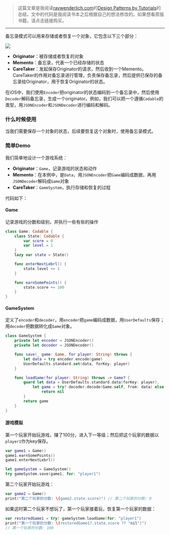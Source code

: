 > 这篇文章是我阅读[raywenderlich.com](https://store.raywenderlich.com)的[Design Patterns by Tutorials](https://store.raywenderlich.com/products/design-patterns-by-tutorials)的总结，文中的代码是我阅读书本之后根据自己的想法修改的。如果想看原版书籍，请点击链接购买。

***

备忘录模式可以用来存储或者恢复一个对象，它包含以下三个部分：

![](http://upload-images.jianshu.io/upload_images/2057254-b9d3b4caa9ad8590.jpg?imageMogr2/auto-orient/strip%7CimageView2/2/w/1240)

- **Originator**：被存储或者恢复的对象
- **Memento**：备忘录，代表一个已经存储的状态
- **CareTaker**：发起保存Originator的请求，然后收到一个Memento。CareTaker的作用对备忘录进行管理，负责保存备忘录，然后提供已保存的备忘录给Originator，用于恢复Originator的状态。

在iOS中，我们使用`Encoder`把originator的状态编码到一个备忘录中，然后使用`Decoder`解码备忘录，生成一个originator。例如，我们可以把一个遵循`Codable`的类型，用`JSONEncoder`和`JSONDecoder`进行编码和解码。

### 什么时候使用

当我们需要保存一个对象的状态，后续要恢复这个对象时，使用备忘录模式。

### 简单Demo

我们简单地设计一个游戏系统：

- **Originator**：`Game`，记录游戏的状态和动作
- **Memento**：在本例中，是`Data`，用`JSONEncoder`把`Game`编码成数据，再用`JSONDecoder`解码成`Game`对象
- **CareTaker**：`GameSystem`，执行存储和恢复的过程

代码如下：

#### Game

记录游戏的分数和级别，并执行一些有些的操作

```swift
class Game: Codable {
    class State: Codable {
        var score = 0
        var level = 1
    }
    lazy var state = State()

    func enterNextLebrl() {
        state.level += 1
    }

    func earnSomePoints() {
        state.score += 100
    }
}
```

#### GameSystem

定义了`encoder`和`decoder`，用`encoder`把`game`编码成数据，用`UserDefaults`保存；用`decoder`把数据转化成`Game`对象。

```swift
class GameSystem {
    private let encoder = JSONEncoder()
    private let decoder = JSONDecoder()

    func save(_ game: Game, for player: String) throws {
        let data = try encoder.encode(game)
        UserDefaults.standard.set(data, forKey: player)
    }

    func loadGame(for player: String) throws -> Game? {
        guard let data = UserDefaults.standard.data(forKey: player),
            let game = try? decoder.decode(Game.self, from: data) else {
                return nil
        }
        return game
    }
}
```

#### 游戏模拟

第一个玩家开始玩游戏，赚了100分，进入下一等级；然后把这个玩家的数据以`player1`作为key保存。

```swift
var game1 = Game()
game1.earnSomePoints()
game1.enterNextLebrl()

let gameSystem = GameSystem()
try gameSystem.save(game1, for: "player1")
```

第二个玩家开始玩游戏：

```swift
var game2 = Game()
print("第二个玩家的分数: \(game2.state.score)") // 第二个玩家的分数: 0
```

如果这时第二个玩家不想玩了，第一个玩家接着玩，恢复第一个玩家的数据：

```swift
var restoredGame1 = try! gameSystem.loadGame(for: "player1")
print("第一个玩家的分数: \(restoredGame1?.state.score ?? "nil")")
// 第一个玩家的分数: 100
```
